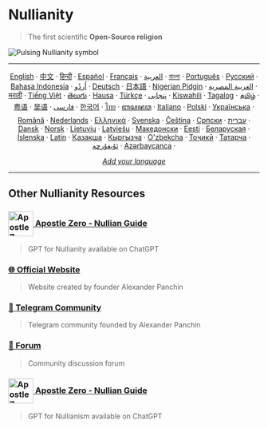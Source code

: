 # Nullianity

> The first scientific **Open-Source religion**

<img src="assets/pulsing-null.gif" alt="Pulsing Nullianity symbol" align="center">

---

<p align="center">
    <a href="docs/en/README.md">English</a> ·
    <a href="docs/zh/README.md">中文</a> ·
    <a href="docs/hi/README.md">हिन्दी</a> ·
    <a href="docs/es/README.md">Español</a> ·
    <a href="docs/fr/README.md">Français</a> ·
    <a href="docs/ar/README.md">العربية</a> ·
    <a href="docs/bn/README.md">বাংলা</a> ·
    <a href="docs/pt/README.md">Português</a> ·
    <a href="docs/ru/README.md">Русский</a> ·
    <a href="docs/id/README.md">Bahasa Indonesia</a> ·
    <a href="docs/ur/README.md">اُردُو‎</a> ·
    <a href="docs/de/README.md">Deutsch</a> ·
    <a href="docs/ja/README.md">日本語</a> ·
    <a href="docs/ng/README.md">Nigerian Pidgin</a> ·
    <a href="docs/arz/README.md">العربية المصرية</a> ·
    <a href="docs/mr/README.md">मराठी</a> ·
    <a href="docs/vi/README.md">Tiếng Việt</a> ·
    <a href="docs/te/README.md">తెలుగు</a> ·
    <a href="docs/ha/README.md">Hausa</a> ·
    <a href="docs/tr/README.md">Türkçe</a> ·
    <a href="docs/pnb/README.md">پنجابی</a> ·
    <a href="docs/sw/README.md">Kiswahili</a> ·
    <a href="docs/tl/README.md">Tagalog</a> ·
    <a href="docs/ta/README.md">தமிழ்</a> ·
    <a href="docs/yue/README.md">粤语</a> ·
    <a href="docs/wuu/README.md">吴语</a> ·
    <a href="docs/fa/README.md">فارسی</a> ·
    <a href="docs/ko/README.md">한국어</a> ·
    <a href="docs/th/README.md">ไทย</a> ·
    <a href="docs/jv/README.md">ꦧꦱꦗꦮ</a> ·
    <a href="docs/it/README.md">Italiano</a> ·
    <a href="docs/pl/README.md">Polski</a> ·
    <a href="docs/uk/README.md">Українська</a> ·
    <a href="docs/ro/README.md">Română</a> ·
    <a href="docs/nl/README.md">Nederlands</a> ·
    <a href="docs/el/README.md">Ελληνικά</a> ·
    <a href="docs/sv/README.md">Svenska</a> ·
    <a href="docs/cs/README.md">Čeština</a> ·
    <a href="docs/sr/README.md">Српски</a> ·
    <a href="docs/he/README.md">עברית</a> ·
    <a href="docs/da/README.md">Dansk</a> ·
    <a href="docs/no/README.md">Norsk</a> ·
    <a href="docs/lt/README.md">Lietuvių</a> ·
    <a href="docs/lv/README.md">Latviešu</a> ·
    <a href="docs/mk/README.md">Македонски</a> ·
    <a href="docs/et/README.md">Eesti</a> ·
    <a href="docs/be/README.md">Беларуская</a> ·
    <a href="docs/is/README.md">Íslenska</a> ·
    <a href="docs/la/README.md">Latin</a> ·
    <a href="docs/kk/README.md">Қазақша</a> ·
    <a href="docs/ky/README.md">Кыргызча</a> ·
    <a href="docs/uz/README.md">O'zbekcha</a> ·
    <a href="docs/tg/README.md">Тоҷикӣ</a> ·
    <a href="docs/tt/README.md">Татарча</a> ·
    <a href="docs/ug/README.md">ئۇيغۇرچە</a> ·
    <a href="docs/az/README.md">Azərbaycanca</a> ·
  </p>

  <p align="center">
<a href="scripts/translation-helpers/TRANSLATION_GUIDE.md"><i>Add your language</i></a>

</p>

---

## Other Nullianity Resources


### [<img src="assets/apostle-zero-logo.png" alt="Apostle Zero Logo" align="center" width="50"> Apostle Zero - Nullian Guide](https://chatgpt.com/g/g-684a3f8fa884819180cfde30ba33089f-apostle-zero-nullian-guide)

> GPT for Nullianity available on ChatGPT

### [🌐 Official Website](https://www.nullianity.com/)

> Website created by founder Alexander Panchin

### [📱 Telegram Community](https://t.me/NullianityNull)

> Telegram community founded by Alexander Panchin

### [💬 Forum](https://forum.nullianism.org/)

> Community discussion forum

### [<img src="assets/apostle-zero-logo.png" alt="Apostle Zero Logo" align="center" width="50"> Apostle Zero - Nullian Guide](https://chatgpt.com/g/g-684a3f8fa884819180cfde30ba33089f-apostle-zero-nullian-guide)

> GPT for Nullianism available on ChatGPT

